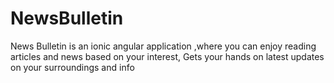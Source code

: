 # NewsBulletin
News Bulletin is an ionic angular application ,where you can enjoy reading articles and news based on your interest,
Gets your hands on latest updates on your surroundings  and info
